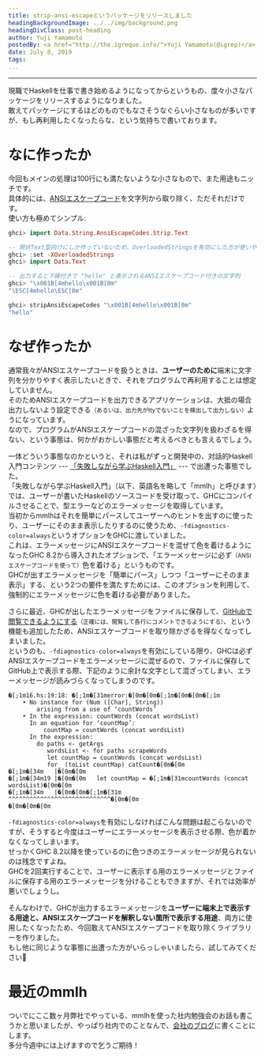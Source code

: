 ```yaml
---
title: strip-ansi-escapeというパッケージをリリースしました
headingBackgroundImage: ../../img/background.png
headingDivClass: post-heading
author: Yuji Yamamoto
postedBy: <a href="http://the.igreque.info/">Yuji Yamamoto(@igrep)</a>
date: July 8, 2019
tags:
...
```

---

現職でHaskellを仕事で書き始めるようになってからというもの、度々小さなパッケージをリリースするようになりました。  
敢えてパッケージにするほどのものでもなさそうなぐらい小さなものが多いですが、もし再利用したくなったらな、という気持ちで書いております。

# なに作ったか

今回もメインの処理は100行にも満たないような小さなもので、また用途もニッチです。  
具体的には、[ANSIエスケープコード](https://en.wikipedia.org/wiki/ANSI_escape_code)を文字列から取り除く、ただそれだけです。  
使い方も極めてシンプル:

```haskell
ghci> import Data.String.AnsiEscapeCodes.Strip.Text

-- 現状Text型向けにしか作っていないため、OverloadedStringsを有効にした方が使いやすい
ghci> :set -XOverloadedStrings
ghci> import Data.Text

-- 出力すると下線付きで "hello" と表示されるANSIエスケープコード付きの文字列
ghci> "\x001B[4mhello\x001B[0m"
"\ESC[4mhello\ESC[0m"

ghci> stripAnsiEscapeCodes "\x001B[4mhello\x001B[0m"
"hello"
```

# なぜ作ったか

通常我々がANSIエスケープコードを扱うときは、**ユーザーのために**端末に文字列を分かりやすく表示したいときで、それをプログラムで再利用することは想定していません。  
そのためANSIエスケープコードを出力できるアプリケーションは、大抵の場合出力しないよう設定できる<small>（あるいは、出力先がttyでないことを検出して出力しない）</small>ようになっています。  
なので、プログラムがANSIエスケープコードの混ざった文字列を扱わざるを得ない、という事態は、何かがおかしい事態だと考えるべきとも言えるでしょう。

一体どういう事態なのかというと、それは私がずっと開発中の、対話的Haskell入門コンテンツ --- [「失敗しながら学ぶHaskell入門」](https://github.com/haskell-jp/makeMistakesToLearnHaskell) --- で出遭った事態でした。  
「失敗しながら学ぶHaskell入門」（以下、英語名を略して「mmlh」と呼びます）では、ユーザーが書いたHaskellのソースコードを受け取って、GHCにコンパイルさせることで、型エラーなどのエラーメッセージを取得しています。  
当初からmmlhはそれを簡単にパースしてユーザーへのヒントを出すのに使ったり、ユーザーにそのまま表示したりするのに使うため、`-fdiagnostics-color=always`というオプションをGHCに渡していました。  
これは、エラーメッセージにANSIエスケープコードを混ぜて色を着けるようになったGHC 8.2から導入されたオプションで、「エラーメッセージに必ず<small>（ANSIエスケープコードを使って）</small>色を着ける」というものです。  
GHCが出すエラーメッセージを「簡単にパース」しつつ「ユーザーにそのまま表示」する、という2つの要件を満たすためには、このオプションを利用して、強制的にエラーメッセージに色を着ける必要がありました。

さらに最近、GHCが出したエラーメッセージをファイルに保存して、[GitHubで閲覧できるようにする](https://github.com/haskell-jp/makeMistakesToLearnHaskell/issues/101)<small>（正確には、閲覧して各行にコメントできるようにする）</small>、という機能も追加したため、ANSIエスケープコードを取り除かざるを得なくなってしまいました。  
というのも、`-fdiagnostics-color=always`を有効にしている限り、GHCは必ずANSIエスケープコードをエラーメッセージに混ぜるので、ファイルに保存してGitHub上で表示する際、下記のように余計な文字として混ざってしまい、エラーメッセージが読みづらくなってしまうのです。

```
�[;1m16.hs:19:18: �[;1m�[31merror:�[0m�[0m�[;1m�[0m�[0m�[;1m
    • No instance for (Num ([Char], String))
        arising from a use of ‘countWords’
    • In the expression: countWords (concat wordsList)
      In an equation for ‘countMap’:
          countMap = countWords (concat wordsList)
      In the expression:
        do paths <- getArgs
           wordsList <- for paths scrapeWords
           let countMap = countWords (concat wordsList)
           for_ (toList countMap) catCount�[0m�[0m
�[;1m�[34m   |�[0m�[0m
�[;1m�[34m19 |�[0m�[0m   let countMap = �[;1m�[31mcountWords (concat wordsList)�[0m�[0m
�[;1m�[34m   |�[0m�[0m�[;1m�[31m                  ^^^^^^^^^^^^^^^^^^^^^^^^^^^^^�[0m�[0m
�[0m�[0m�[0m
```

`-fdiagnostics-color=always`を有効にしなければこんな問題は起こらないのですが、そうすると今度はユーザーにエラーメッセージを表示させる際、色が着かなくなってしまいます。  
せっかくGHC 8.2以降を使っているのに色つきのエラーメッセージが見られないのは残念ですよね。  
GHCを2回実行することで、ユーザーに表示する用のエラーメッセージとファイルに保存する用のエラーメッセージを分けることもできますが、それでは効率が悪いでしょうし。

そんなわけで、GHCが出力するエラーメッセージを**ユーザーに端末上で表示する用途と、ANSIエスケープコードを解釈しない箇所で表示する用途**、両方に使用したくなったため、今回敢えてANSIエスケープコードを取り除くライブラリーを作りました。  
もし他に同じような事態に出遭った方がいらっしゃいましたら、試してみてください🙏

# 最近のmmlh

ついでにここ数ヶ月弊社でやっている、mmlhを使った社内勉強会のお話も書こうかと思いましたが、やっぱり社内でのことなんで、[会社のブログ](https://eng-blog.iij.ad.jp/)に書くことにします。  
多分今週中には上げますので乞うご期待！
